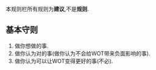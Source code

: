 本规则栏所有规则为**建议**,不是**规则**.

## 基本守则

1. 做你想做的事.
2. 做你认为对的事(做你认为不会给WOT带来负面影响的事).
3. 做你认为可以让WOT变得更好的事(不必).